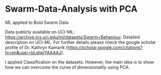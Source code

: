 # Swarm-Data-Analysis with PCA 
ML applied to Boid Swarm Data  

Data publicly available on UCI-ML: https://archive.ics.uci.edu/ml/datasets/Swarm+Behaviour. 
Detailed description on UCI-ML. For further details please check the google scholar profile of Dr. Kathryn Kamarik 
(https://scholar.google.com/citations?hl=en&user=bLqIwlYAAAAJ). 

I applied Classification on the datasets. However, the main idea is to show how we can overcome the curse of dimensionality using PCA. 
